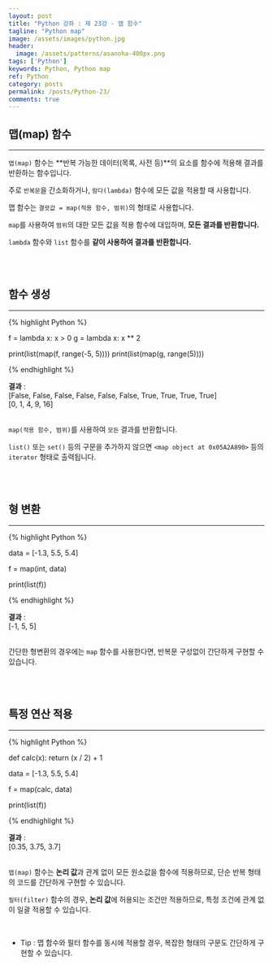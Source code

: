 ```yaml
---
layout: post
title: "Python 강좌 : 제 23강 - 맵 함수"
tagline: "Python map"
image: /assets/images/python.jpg
header:
  image: /assets/patterns/asanoha-400px.png
tags: ['Python']
keywords: Python, Python map
ref: Python
category: posts
permalink: /posts/Python-23/
comments: true
---
```


## 맵(map) 함수 ##
----------

`맵(map)` 함수는 **반복 가능한 데이터(목록, 사전 등)**의 요소를 함수에 적용해 결과를 반환하는 함수입니다.

주로 `반복문`을 간소화하거나, `람다(lambda)` 함수에 모든 값을 적용할 때 사용합니다.

맵 함수는 `결괏값 = map(적용 함수, 범위)`의 형태로 사용합니다.

`map`를 사용하여 `범위`의 대한 모든 값을 적용 함수에 대입하며, **모든 결과를 반환합니다.**

`lambda` 함수와 `list` 함수를 **같이 사용하여 결과를 반환합니다.**

<br>
<br>

## 함수 생성 ##
----------

{% highlight Python %}

f = lambda x: x > 0
g = lambda x: x ** 2

print(list(map(f, range(-5, 5))))
print(list(map(g, range(5))))

{% endhighlight %}

**결과**
:    
[False, False, False, False, False, False, True, True, True, True]<br>
[0, 1, 4, 9, 16]<br>
<br>

`map(적용 함수, 범위)`를 사용하여 `모든` 결과를 반환합니다.

`list()` 또는 `set()` 등의 구문을 추가하지 않으면 `<map object at 0x05A2A890>` 등의 `iterator` 형태로 출력됩니다.

<br>
<br>

## 형 변환 ##
----------

{% highlight Python %}

data = [-1.3, 5.5, 5.4]

f = map(int, data)

print(list(f))

{% endhighlight %}

**결과**
:    
[-1, 5, 5]<br>
<br>

간단한 형변환의 경우에는 `map` 함수를 사용한다면, 반복문 구성없이 간단하게 구현할 수 있습니다.

<br>
<br>

## 특정 연산 적용 ##
----------

{% highlight Python %}

def calc(x):
    return (x / 2) + 1


data = [-1.3, 5.5, 5.4]

f = map(calc, data)

print(list(f))

{% endhighlight %}

**결과**
:    
[0.35, 3.75, 3.7]<br>
<br>

`맵(map)` 함수는 **논리 값**과 관계 없이 모든 원소값을 함수에 적용하므로, 단순 반복 형태의 코드를 간단하게 구현할 수 있습니다.

`필터(filter)` 함수의 경우, **논리 값**에 허용되는 조건만 적용하므로, 특정 조건에 관계 없이 일괄 적용할 수 있습니다.

<br>

* Tip : 맵 함수와 필터 함수를 동시에 적용할 경우, 복잡한 형태의 구문도 간단하게 구현할 수 있습니다.